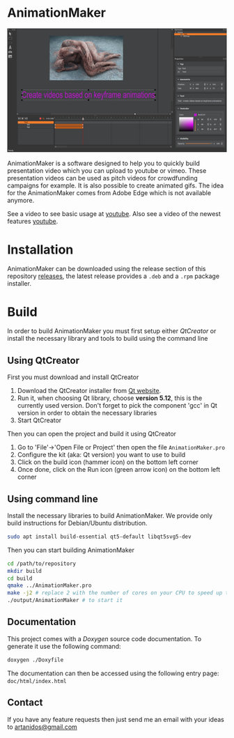 # AnimationMaker

![Image](assets/AnimationMaker.png) 

AnimationMaker is a software designed to help you to quickly build presentation video which you can upload to youtube or vimeo. These presentation videos can be used as pitch videos for crowdfunding campaigns for example.
It is also possible to create animated gifs.
The idea for the AnimationMaker comes from Adobe Edge which is not available anymore.

See a video to see basic usage at [youtube](https://youtu.be/Ir7Lvd-O2aE).
Also see a video of the newest features [youtube](https://youtu.be/pa53WfUkbO0).

# Installation

AnimationMaker can be downloaded using the release section of this repository [releases](https://github.com/Artanidos/AnimationMaker/releases), the latest release provides a `.deb` and a `.rpm` package installer.

# Build

In order to build AnimationMaker you must first setup either *QtCreator* or install the necessary library and tools to build using the command line

## Using QtCreator

First you must download and install QtCreator

1. Download the QtCreator installer from [Qt website](https://www.qt.io/download-qt-installer).
2. Run it, when choosing Qt library, choose **version  5.12**, this is the currently used version.
   Don't forget to pick the component 'gcc' in Qt version in order to obtain the necessary libraries
3. Start QtCreator

Then you can open the project and build it using QtCreator

1. Go to 'File'->'Open File or Project' then open the file `AnimationMaker.pro`
2. Configure the kit (aka: Qt version) you want to use to build
3. Click on the build icon (hammer icon) on the bottom left corner
4. Once done, click on the Run icon (green arrow icon) on the bottom left corner

## Using command line

Install the necessary libraries to build AnimationMaker. We provide only build instructions for Debian/Ubuntu
distribution.

```bash
sudo apt install build-essential qt5-default libqt5svg5-dev
```

Then you can start building AnimationMaker

```bash
cd /path/to/repository
mkdir build
cd build
qmake ../AnimationMaker.pro
make -j2 # replace 2 with the number of cores on your CPU to speed up the build
./output/AnimationMaker # to start it
```

## Documentation

This project comes with a _Doxygen_ source code documentation. To generate it use the following command:

```bash
doxygen ./Doxyfile
```

The documentation can then be accessed using the following entry page: `doc/html/index.html`

## Contact
If you have any feature requests then just send me an email with your ideas to artanidos@gmail.com



